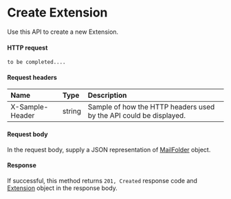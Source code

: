 # Create Extension

Use this API to create a new Extension.
#### HTTP request
```http
to be completed....
```
#### Request headers
| Name       | Type | Description|
|:---------------|:--------|:----------|
| X-Sample-Header  | string  | Sample of how the HTTP headers used by the API could be displayed.|

#### Request body
In the request body, supply a JSON representation of [MailFolder]('../api/mailfolder.md') object.


#### Response
If successful, this method returns `201, Created` response code and [Extension](../resources/extension.md) object in the response body.
